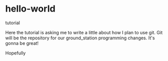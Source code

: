 # hello-world
tutorial

Here the tutorial is asking me to write a little about how I plan to use git. Git will be the repository for our ground_station programming changes. It's gonna be great!






Hopefully



